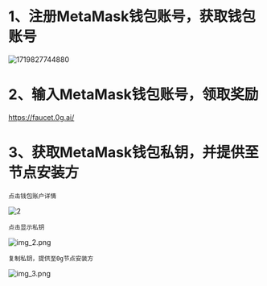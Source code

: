 # 1、注册MetaMask钱包账号，获取钱包账号
![1719827744880](https://github.com/nieyu-ny/0g_wallet_md/assets/12746797/ad0834f1-b82f-427c-bf53-c1548becd030)


# 2、输入MetaMask钱包账号，领取奖励
https://faucet.0g.ai/

# 3、获取MetaMask钱包私钥，并提供至节点安装方
    点击钱包账户详情
![2](https://github.com/nieyu-ny/0g_wallet_md/assets/12746797/e79dfb38-313e-4f89-88cb-d077835560c3)


    点击显示私钥

![img_2.png](img_2.png)

    复制私钥，提供至0g节点安装方

![img_3.png](img_3.png)
